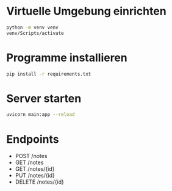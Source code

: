 # Virtuelle Umgebung einrichten
```bash
python -m venv venv
venv/Scripts/activate
```

# Programme installieren
```bash
pip install -r requirements.txt
```

# Server starten
```bash
uvicorn main:app --reload
```

# Endpoints
- POST /notes
- GET /notes
- GET /notes/{id}
- PUT /notes/{id}
- DELETE /notes/{id}